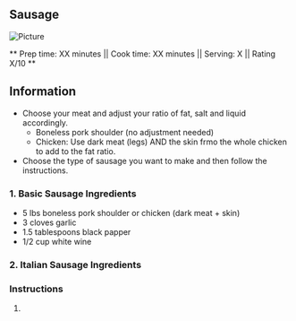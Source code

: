 ## Sausage

![Picture](../img/Link_to_picture)

** Prep time: XX minutes || Cook time: XX minutes || Serving: X || Rating X/10 **

## Information
- Choose your meat and adjust your ratio of fat, salt and liquid accordingly.
    - Boneless pork shoulder (no adjustment needed)
    - Chicken: Use dark meat (legs) AND the skin frmo the whole chicken to add to the fat ratio. 
- Choose the type of sausage you want to make and then follow the instructions. 

### 1. Basic Sausage Ingredients

- 5 lbs boneless pork shoulder or chicken (dark meat + skin)
- 3 cloves garlic
- 1.5 tablespoons black papper 
- 1/2 cup white wine

### 2. Italian Sausage Ingredients



### Instructions

1. 
